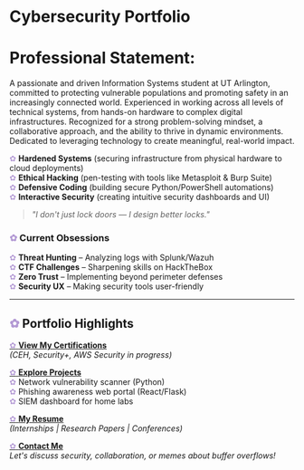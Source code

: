 # Cybersecurity Portfolio
# Professional Statement:
A passionate and driven Information Systems student at UT Arlington, committed to protecting vulnerable populations and promoting safety in an increasingly connected world. Experienced in working across all levels of technical systems, from hands-on hardware to complex digital infrastructures. Recognized for a strong problem-solving mindset, a collaborative approach, and the ability to thrive in dynamic environments. Dedicated to leveraging technology to create meaningful, real-world impact.

<font color="#b399d4">✿</font> **Hardened Systems** (securing infrastructure from physical hardware to cloud deployments)  
<font color="#b399d4">✿</font> **Ethical Hacking** (pen-testing with tools like Metasploit & Burp Suite)  
<font color="#b399d4">✿</font> **Defensive Coding** (building secure Python/PowerShell automations)  
<font color="#b399d4">✿</font> **Interactive Security** (creating intuitive security dashboards and UI)  

> *"I don't just lock doors — I design better locks."*  

### <font color="#b399d4">✿</font> Current Obsessions  
<font color="#b399d4">✿</font> **Threat Hunting** – Analyzing logs with Splunk/Wazuh  
<font color="#b399d4">✿</font> **CTF Challenges** – Sharpening skills on HackTheBox  
<font color="#b399d4">✿</font> **Zero Trust** – Implementing beyond perimeter defenses  
<font color="#b399d4">✿</font> **Security UX** – Making security tools user-friendly  

---

## <font color="#b399d4">✿</font> Portfolio Highlights  

[<font color="#b399d4">✿</font> **View My Certifications**](./certs.md)  
*(CEH, Security+, AWS Security in progress)*  

[<font color="#b399d4">✿</font> **Explore Projects**](./projects.md)  
<font color="#b399d4">✿</font> Network vulnerability scanner (Python)  
<font color="#b399d4">✿</font> Phishing awareness web portal (React/Flask)  
<font color="#b399d4">✿</font> SIEM dashboard for home labs  

[<font color="#b399d4">✿</font> **My Resume**](./resume.md)  
*(Internships | Research Papers | Conferences)*  

[<font color="#b399d4">✿</font> **Contact Me**](./contact.md)  
*Let's discuss security, collaboration, or memes about buffer overflows!*  

